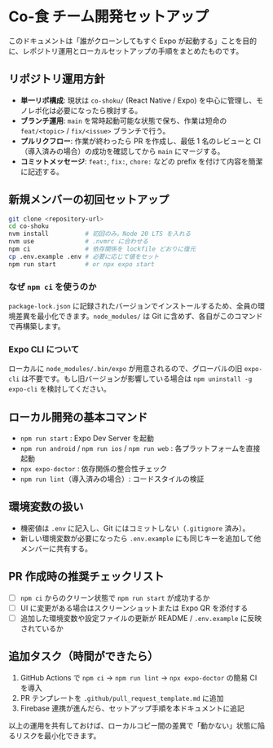 # Co-食 チーム開発セットアップ

このドキュメントは「誰がクローンしてもすぐ Expo が起動する」ことを目的に、レポジトリ運用とローカルセットアップの手順をまとめたものです。

## リポジトリ運用方針
- **単一リポ構成**: 現状は `co-shoku/` (React Native / Expo) を中心に管理し、モノレポ化は必要になったら検討する。
- **ブランチ運用**: `main` を常時起動可能な状態で保ち、作業は短命の `feat/<topic>` / `fix/<issue>` ブランチで行う。
- **プルリクフロー**: 作業が終わったら PR を作成し、最低 1 名のレビューと CI（導入済みの場合）の成功を確認してから `main` にマージする。
- **コミットメッセージ**: `feat:`, `fix:`, `chore:` などの prefix を付けて内容を簡潔に記述する。

## 新規メンバーの初回セットアップ
```bash
git clone <repository-url>
cd co-shoku
nvm install          # 初回のみ。Node 20 LTS を入れる
nvm use              # .nvmrc に合わせる
npm ci               # 依存関係を lockfile どおりに復元
cp .env.example .env # 必要に応じて値をセット
npm run start        # or npx expo start
```

### なぜ `npm ci` を使うのか
`package-lock.json` に記録されたバージョンでインストールするため、全員の環境差異を最小化できます。`node_modules/` は Git に含めず、各自がこのコマンドで再構築します。

### Expo CLI について
ローカルに `node_modules/.bin/expo` が用意されるので、グローバルの旧 `expo-cli` は不要です。もし旧バージョンが影響している場合は `npm uninstall -g expo-cli` を検討してください。

## ローカル開発の基本コマンド
- `npm run start` : Expo Dev Server を起動
- `npm run android` / `npm run ios` / `npm run web` : 各プラットフォームを直接起動
- `npx expo-doctor` : 依存関係の整合性チェック
- `npm run lint`（導入済みの場合）: コードスタイルの検証

## 環境変数の扱い
- 機密値は `.env` に記入し、Git にはコミットしない（`.gitignore` 済み）。
- 新しい環境変数が必要になったら `.env.example` にも同じキーを追加して他メンバーに共有する。

## PR 作成時の推奨チェックリスト
- [ ] `npm ci` からのクリーン状態で `npm run start` が成功するか
- [ ] UI に変更がある場合はスクリーンショットまたは Expo QR を添付する
- [ ] 追加した環境変数や設定ファイルの更新が README / `.env.example` に反映されているか

## 追加タスク（時間ができたら）
1. GitHub Actions で `npm ci` → `npm run lint` → `npx expo-doctor` の簡易 CI を導入
2. PR テンプレートを `.github/pull_request_template.md` に追加
3. Firebase 連携が進んだら、セットアップ手順を本ドキュメントに追記

以上の運用を共有しておけば、ローカルコピー間の差異で「動かない」状態に陥るリスクを最小化できます。

